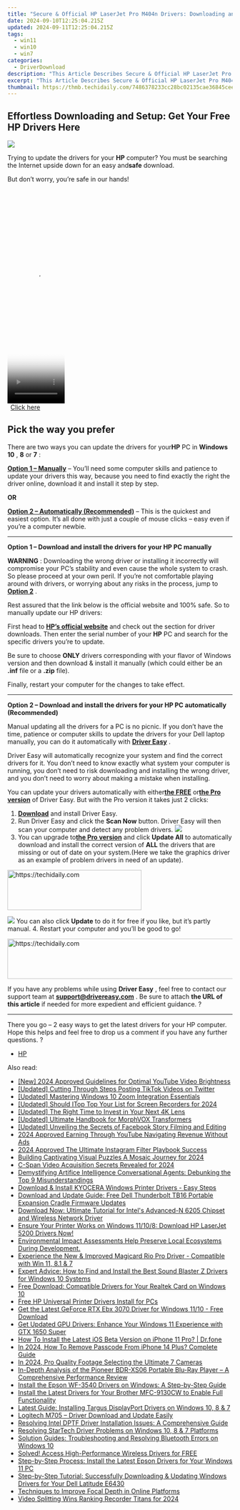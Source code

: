 ```yaml
---
title: "Secure & Official HP LaserJet Pro M404n Drivers: Downloading and Updates Process"
date: 2024-09-10T12:25:04.215Z
updated: 2024-09-11T12:25:04.215Z
tags:
  - win11
  - win10
  - win7
categories:
  - DriverDownload
description: "This Article Describes Secure & Official HP LaserJet Pro M404n Drivers: Downloading and Updates Process"
excerpt: "This Article Describes Secure & Official HP LaserJet Pro M404n Drivers: Downloading and Updates Process"
thumbnail: https://thmb.techidaily.com/7486378233cc28bc02135cae36845cee27a44d59f904615df4dae698bbf74beb.jpg
---
```


## Effortless Downloading and Setup: Get Your Free HP Drivers Here

![](https://images.drivereasy.com/wp-content/uploads/2018/10/img_5bb8235cdc55d.jpg)

 Trying to update the drivers for your **HP**   computer? You must be searching the Internet upside down for an easy and**safe** download.

But don’t worry, you’re safe in our hands!





<!-- affiliate ads begin -->
<span id="1975555">
					<video width="128" height="480" style="cursor:pointer"
           poster="//a.impactradius-go.com/display-clicktoplayimage/1975555.png"
           onclick="if(!this.playClicked){this.play();this.setAttribute('controls',true);this.playClicked=true;}">
	   <source src="//a.impactradius-go.com/display-ad/22993-1975555">
	   <img src="//a.impactradius-go.com/display-clicktoplayimage/1975555.png" style="border: none; height: 100%; width: 100%; object-fit: contain">
	</video>
	<div style="width:80px;text-align:center"><a href="javascript:window.open(decodeURIComponent('https%3A%2F%2Fhomestyler.sjv.io%2Fc%2F5597632%2F1975555%2F22993'), '_blank');void(0);">Click here</a></div>
</span>
<img height="0" width="0" src="https://imp.pxf.io/i/5597632/1975555/22993" style="position:absolute;visibility:hidden;" border="0" />
<!-- affiliate ads end -->




## Pick the way you prefer

 There are two ways you can update the drivers for your**HP** PC in **Windows 10** , **8** or **7** :

[**Option 1 – Manually**](https://tools.techidaily.com/drivereasy/download/) – You’ll need some computer skills and patience to update your drivers this way, because you need to find exactly the right the driver online, download it and install it step by step.

**OR**

[**Option 2 – Automatically (Recommended)**](https://tools.techidaily.com/drivereasy/download/) – This is the quickest and easiest option. It’s all done with just a couple of mouse clicks – easy even if you’re a computer newbie.

---

 **Option 1 – Download and install the drivers for your HP PC manually**

**WARNING** : Downloading the wrong driver or installing it incorrectly will compromise your PC’s stability and even cause the whole system to crash. So please proceed at your own peril. If you’re not comfortable playing around with drivers, or worrying about any risks in the process, jump to [**Option 2**](https://tools.techidaily.com/drivereasy/download/) .

 Rest assured that the link below is the official website and 100% safe. So to manually update our HP drivers:

 First head to **[HP’s official website](https://www8.hp.com/us/en/home.html)** [](https://shop-links.co/link/?exclusive=1&publisher_slug=itechdaily19598&url=https%3A%2F%2Fwww.dell.com%2Fen-us) and check out the section for driver downloads. Then enter the serial number of your **HP** PC and search for the specific drivers you’re to update.

 Be sure to choose **ONLY** drivers corresponding with your flavor of Windows version and then download & install it manually (which could either be an **.inf** file or a **.zip** file).

Finally, restart your computer for the changes to take effect.

---

 **Option 2 – Download and install the drivers for your HP PC automatically (Recommended)**

 Manual updating all the drivers for a PC is no picnic. If you don’t have the time, patience or computer skills to update the  drivers for your Dell laptop manually, you can do it automatically with **[Driver Easy](https://tools.techidaily.com/drivereasy/download/)**  .

 Driver Easy will automatically recognize your system and find the correct drivers for it. You don’t need to know exactly what system your computer is running, you don’t need to risk downloading and installing the wrong driver, and you don’t need to worry about making a mistake when installing.

 You can update your drivers automatically with either[**the FREE**](https://tools.techidaily.com/drivereasy/download/)  or[**the Pro version**](https://tools.techidaily.com/drivereasy/download/) of Driver Easy. But with the Pro version it takes just 2 clicks:

1. **[Download](https://tools.techidaily.com/drivereasy/download/)**  and install Driver Easy.
2. Run Driver Easy and click the **Scan Now** button. Driver Easy will then scan your computer and detect any problem drivers. ![](https://images.drivereasy.com/wp-content/uploads/2018/07/img_5b5aefd675a7c.jpg)
3. You can upgrade to[**the Pro version**](https://tools.techidaily.com/drivereasy/download/) and click **Update All** to automatically download and install the correct version of **ALL**  the drivers that are missing or out of date on your system.(Here we take the graphics driver as an example of problem drivers in need of an update).  




<!-- affiliate ads begin -->
<a href="https://aligracehair.sjv.io/c/5597632/2135400/19272" target="_top" id="2135400">
  <img src="//a.impactradius-go.com/display-ad/19272-2135400" border="0" alt="https://techidaily.com" width="300" height="90"/>
</a>
<img height="0" width="0" src="https://aligracehair.sjv.io/i/5597632/2135400/19272" style="position:absolute;visibility:hidden;" border="0" />
<!-- affiliate ads end -->




![](https://images.drivereasy.com/wp-content/uploads/2018/10/img_5bb83229d86f1.jpg) You can also click **Update** to do it for free if you like, but it’s partly manual.
4. Restart your computer and you’ll be good to go!




<!-- affiliate ads begin -->
<a href="https://aidotcom.pxf.io/c/5597632/2134502/19576" target="_top" id="2134502">
  <img src="//a.impactradius-go.com/display-ad/19576-2134502" border="0" alt="https://techidaily.com" width="672" height="90"/>
</a>
<img height="0" width="0" src="https://aidotcom.pxf.io/i/5597632/2134502/19576" style="position:absolute;visibility:hidden;" border="0" />
<!-- affiliate ads end -->





 If you have any problems while using **Driver Easy** , feel free to contact our support team at **<support@drivereasy.com>** . Be sure to attach **the URL of this article** if needed for more expedient and efficient guidance. ?

---

 There you go – 2 easy ways to get the latest drivers for your HP computer. Hope this helps and feel free to drop us a comment if you have any further questions. ?

* [HP](https://tools.techidaily.com/drivereasy/download/)

<ins class="adsbygoogle"
     style="display:block"
     data-ad-format="autorelaxed"
     data-ad-client="ca-pub-7571918770474297"
     data-ad-slot="1223367746"></ins>



<ins class="adsbygoogle"
     style="display:block"
     data-ad-client="ca-pub-7571918770474297"
     data-ad-slot="8358498916"
     data-ad-format="auto"
     data-full-width-responsive="true"></ins>





<span class="atpl-alsoreadstyle">Also read:</span>
<div><ul>
<li><a href="https://youtube-tips.techidaily.com/024-approved-guidelines-for-optimal-youtube-video-brightness/"><u>[New] 2024 Approved Guidelines for Optimal YouTube Video Brightness</u></a></li>
<li><a href="https://twitter-clips.techidaily.com/updated-cutting-through-steps-posting-tiktok-videos-on-twitter/"><u>[Updated] Cutting Through Steps Posting TikTok Videos on Twitter</u></a></li>
<li><a href="https://extra-support.techidaily.com/updated-mastering-windows-10-zoom-integration-essentials/"><u>[Updated] Mastering Windows 10 Zoom Integration Essentials</u></a></li>
<li><a href="https://screen-mirroring-recording.techidaily.com/updated-should-itop-top-your-list-for-screen-recorders-for-2024/"><u>[Updated] Should ITop Top Your List for Screen Recorders for 2024</u></a></li>
<li><a href="https://some-tips.techidaily.com/updated-the-right-time-to-invest-in-your-next-4k-lens/"><u>[Updated] The Right Time to Invest in Your Next 4K Lens</u></a></li>
<li><a href="https://some-guidance.techidaily.com/updated-ultimate-handbook-for-morphvox-transformers/"><u>[Updated] Ultimate Handbook for MorphVOX Transformers</u></a></li>
<li><a href="https://facebook-video-recording.techidaily.com/updated-unveiling-the-secrets-of-facebook-story-filming-and-editing/"><u>[Updated] Unveiling the Secrets of Facebook Story Filming and Editing</u></a></li>
<li><a href="https://youtube-videos.techidaily.com/2024-approved-earning-through-youtube-navigating-revenue-without-ads/"><u>2024 Approved Earning Through YouTube Navigating Revenue Without Ads</u></a></li>
<li><a href="https://instagram-video-recordings.techidaily.com/2024-approved-the-ultimate-instagram-filter-playbook-success/"><u>2024 Approved The Ultimate Instagram Filter Playbook Success</u></a></li>
<li><a href="https://extra-hints.techidaily.com/building-captivating-visual-puzzles-a-mosaic-journey-for-2024/"><u>Building Captivating Visual Puzzles A Mosaic Journey for 2024</u></a></li>
<li><a href="https://extra-tips.techidaily.com/c-span-video-acquisition-secrets-revealed-for-2024/"><u>C-Span Video Acquisition Secrets Revealed for 2024</u></a></li>
<li><a href="https://tech-hub.techidaily.com/demystifying-artifice-intelligence-conversational-agents-debunking-the-top-9-misunderstandings/"><u>Demystifying Artifice Intelligence Conversational Agents: Debunking the Top 9 Misunderstandings</u></a></li>
<li><a href="https://win-amazing.techidaily.com/download-and-install-kyocera-windows-printer-drivers-easy-steps/"><u>Download & Install KYOCERA Windows Printer Drivers - Easy Steps</u></a></li>
<li><a href="https://win-amazing.techidaily.com/download-and-update-guide-free-dell-thunderbolt-tb16-portable-expansion-cradle-firmware-updates/"><u>Download and Update Guide: Free Dell Thunderbolt TB16 Portable Expansion Cradle Firmware Updates</u></a></li>
<li><a href="https://win-amazing.techidaily.com/download-now-ultimate-tutorial-for-intels-advanced-n-6205-chipset-and-wireless-network-driver/"><u>Download Now: Ultimate Tutorial for Intel's Advanced-N 6205 Chipset and Wireless Network Driver</u></a></li>
<li><a href="https://win-amazing.techidaily.com/ensure-your-printer-works-on-windows-11108-download-hp-laserjet-5200-drivers-now/"><u>Ensure Your Printer Works on Windows 11/10/8: Download HP LaserJet 5200 Drivers Now!</u></a></li>
<li><a href="https://win-amazing.techidaily.com/environmental-impact-assessments-help-preserve-local-ecosystems-during-development/"><u>Environmental Impact Assessments Help Preserve Local Ecosystems During Development.</u></a></li>
<li><a href="https://win-amazing.techidaily.com/experience-the-new-and-improved-magicard-rio-pro-driver-compatible-with-win-11-81-and-7/"><u>Experience the New & Improved Magicard Rio Pro Driver - Compatible with Win 11, 8.1 & 7</u></a></li>
<li><a href="https://win-amazing.techidaily.com/expert-advice-how-to-find-and-install-the-best-sound-blaster-z-drivers-for-windows-10-systems/"><u>Expert Advice: How to Find and Install the Best Sound Blaster Z Drivers for Windows 10 Systems</u></a></li>
<li><a href="https://win-amazing.techidaily.com/free-download-compatible-drivers-for-your-realtek-card-on-windows-10/"><u>Free Download: Compatible Drivers for Your Realtek Card on Windows 10</u></a></li>
<li><a href="https://win-amazing.techidaily.com/free-hp-universal-printer-drivers-install-for-pcs/"><u>Free HP Universal Printer Drivers Install for PCs</u></a></li>
<li><a href="https://win-amazing.techidaily.com/get-the-latest-geforce-rtx-ebx-3070-driver-for-windows-1110-free-download/"><u>Get the Latest GeForce RTX Ebx 3070 Driver for Windows 11/10 - Free Download</u></a></li>
<li><a href="https://win-amazing.techidaily.com/get-updated-gpu-drivers-enhance-your-windows-11-experience-with-gtx-1650-super/"><u>Get Updated GPU Drivers: Enhance Your Windows 11 Experience with GTX 1650 Super</u></a></li>
<li><a href="https://blog-min.techidaily.com/how-to-install-the-latest-ios-beta-version-on-iphone-11-pro-drfone-by-drfone-ios-system-repair-ios-system-repair/"><u>How To Install the Latest iOS Beta Version on iPhone 11 Pro? | Dr.fone</u></a></li>
<li><a href="https://ios-unlock.techidaily.com/in-2024-how-to-remove-passcode-from-iphone-14-plus-complete-guide-by-drfone-ios/"><u>In 2024, How To Remove Passcode From iPhone 14 Plus? Complete Guide</u></a></li>
<li><a href="https://extra-support.techidaily.com/in-2024-pro-quality-footage-selecting-the-ultimate-7-cameras/"><u>In 2024, Pro Quality Footage Selecting the Ultimate 7 Cameras</u></a></li>
<li><a href="https://buynow-info.techidaily.com/in-depth-analysis-of-the-pioneer-bdr-xs06-portable-blu-ray-player-a-comprehensive-performance-review/"><u>In-Depth Analysis of the Pioneer BDR-XS06 Portable Blu-Ray Player – A Comprehensive Performance Review</u></a></li>
<li><a href="https://win-amazing.techidaily.com/install-the-epson-wf-3540-drivers-on-windows-a-step-by-step-guide/"><u>Install the Epson WF-3540 Drivers on Windows: A Step-by-Step Guide</u></a></li>
<li><a href="https://win-amazing.techidaily.com/install-the-latest-drivers-for-your-brother-mfc-9130cw-to-enable-full-functionality/"><u>Install the Latest Drivers for Your Brother MFC-9130CW to Enable Full Functionality</u></a></li>
<li><a href="https://win-amazing.techidaily.com/latest-guide-installing-targus-displayport-drivers-on-windows-10-8-and-7/"><u>Latest Guide: Installing Targus DisplayPort Drivers on Windows 10, 8 & 7</u></a></li>
<li><a href="https://win-amazing.techidaily.com/1722978585742-logitech-m705-driver-download-and-update-easily/"><u>Logitech M705 – Driver Download and Update Easily</u></a></li>
<li><a href="https://win-amazing.techidaily.com/resolving-intel-dptf-driver-installation-issues-a-comprehensive-guide/"><u>Resolving Intel DPTF Driver Installation Issues: A Comprehensive Guide</u></a></li>
<li><a href="https://win-amazing.techidaily.com/resolving-startech-driver-problems-on-windows-10-8-and-7-platforms/"><u>Resolving StarTech Driver Problems on Windows 10, 8 & 7 Platforms</u></a></li>
<li><a href="https://win-amazing.techidaily.com/solution-guides-troubleshooting-and-resolving-bluetooth-errors-on-windows-10/"><u>Solution Guides: Troubleshooting and Resolving Bluetooth Errors on Windows 10</u></a></li>
<li><a href="https://win-amazing.techidaily.com/1722972679493-solved-access-high-performance-wireless-drivers-for-free/"><u>Solved! Access High-Performance Wireless Drivers for FREE</u></a></li>
<li><a href="https://win-amazing.techidaily.com/step-by-step-process-install-the-latest-epson-drivers-for-your-windows-11-pc/"><u>Step-by-Step Process: Install the Latest Epson Drivers for Your Windows 11 PC</u></a></li>
<li><a href="https://win-amazing.techidaily.com/step-by-step-tutorial-successfully-downloading-and-updating-windows-drivers-for-your-dell-latitude-e6430/"><u>Step-by-Step Tutorial: Successfully Downloading & Updating Windows Drivers for Your Dell Latitude E6430</u></a></li>
<li><a href="https://extra-resources.techidaily.com/techniques-to-improve-focal-depth-in-online-platforms/"><u>Techniques to Improve Focal Depth in Online Platforms</u></a></li>
<li><a href="https://video-capture.techidaily.com/video-splitting-wins-ranking-recorder-titans-for-2024/"><u>Video Splitting Wins Ranking Recorder Titans for 2024</u></a></li>
</ul></div>




